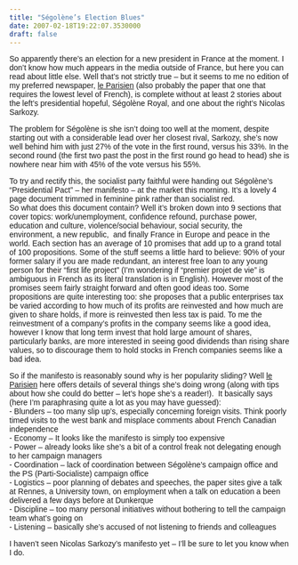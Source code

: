 ```yaml
---
title: "Ségolène’s Election Blues"
date: 2007-02-18T19:22:07.3530000
draft: false
---
```


<p><font face="Arial">So apparently there’s an election for a new president in France at the moment. I don’t know how much appears in the media outside of France, but here you can read about little else. Well that’s not strictly true – but it seems to me no edition of my preferred newspaper, <a href="http://www.leparisien.com">le Parisien</a> (also probably the paper that one that requires the lowest level of French), is complete without at least 2 stories about the left’s presidential hopeful, Ségolène Royal, and one about the right’s Nicolas Sarkozy.</font></p>
<p><font face="Arial">The problem for Ségolène is she isn’t doing too well at the moment, despite starting out with a considerable lead over her closest rival, Sarkozy, she’s now well behind him with just 27% of the vote in the first round, versus his 33%. In the second round (the first two past the post in the first round go head to head) she is nowhere near him with 45% of the vote versus his 55%.</font></p>
<p><font face="Arial">To try and rectify this, the socialist party faithful were handing out Ségolène’s “Presidential Pact” – her manifesto – at the market this morning. It’s a lovely 4 page document trimmed in feminine pink rather than socialist red.<br />
So what does this document contain? Well it’s broken down into 9 sections that cover topics: work/unemployment, confidence refound, purchase power, education and culture, violence/social behaviour, social security, the environment, a new republic,  and finally France in Europe and peace in the world. Each section has an average of 10 promises that add up to a grand total of 100 propositions. Some of the stuff seems a little hard to believe: 90% of your former salary if you are made redundant, an interest free loan to any young person for their “first life project” (I’m wondering if “premier projet de vie” is ambiguous in French as its literal translation is in English). However most of the promises seem fairly straight forward and often good ideas too. Some propositions are quite interesting too: she proposes that a public enterprises tax be varied according to how much of its profits are reinvested and how much are given to share holds, if more is reinvested then less tax is paid. To me the reinvestment of a company’s profits in the company seems like a good idea, however I know that long term invest that hold large amount of shares, particularly banks, are more interested in seeing good dividends than rising share values, so to discourage them to hold stocks in French companies seems like a bad idea.</font></p>
<p><font face="Arial">So if the manifesto is reasonably sound why is her popularity sliding? Well <a href="http://www.leparisien.com">le Parisien</a> here offers details of several things she’s doing wrong (along with tips about how she could do better – let’s hope she’s a reader!).  It basically says (here I’m paraphrasing quite a lot as you may have guessed):<br />
- Blunders – too many slip up’s, especially concerning foreign visits. Think poorly timed visits to the west bank and misplace comments about French Canadian independence<br />
- Economy – It looks like the manifesto is simply too expensive<br />
- Power – already looks like she’s a bit of a control freak not delegating enough to her campaign managers<br />
- Coordination – lack of coordination between Ségolène’s campaign office and the PS (Parti-Socialiste) campaign office <br />
- Logistics – poor planning of debates and speeches, the paper sites give a talk at Rennes, a University town, on employment when a talk on education a been delivered a few days before at Dunkerque<br />
- Discipline – too many personal initiatives without bothering to tell the campaign team what’s going on<br />
- Listening – basically she’s accused of not listening to friends and colleagues</font></p>
<p><font face="Arial">I haven’t seen Nicolas Sarkozy’s manifesto yet – I’ll be sure to let you know when I do.</font></p>

